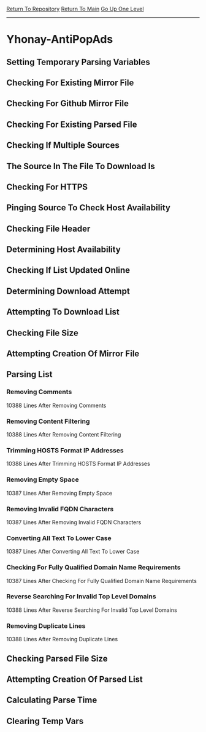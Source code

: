 [Return To Repository](https://github.com/deathbybandaid/piholeparser/)
[Return To Main](https://github.com/deathbybandaid/piholeparser/blob/master/RecentRunLogs/Mainlog.md)
[Go Up One Level](https://github.com/deathbybandaid/piholeparser/blob/master/RecentRunLogs/TopLevelScripts/30-Processing-External-Blacklists.md)
____________________________________
# Yhonay-AntiPopAds
## Setting Temporary Parsing Variables
## Checking For Existing Mirror File
## Checking For Github Mirror File
## Checking For Existing Parsed File
## Checking If Multiple Sources
## The Source In The File To Download Is
## Checking For HTTPS
## Pinging Source To Check Host Availability
## Checking File Header
## Determining Host Availability
## Checking If List Updated Online
## Determining Download Attempt
## Attempting To Download List
## Checking File Size
## Attempting Creation Of Mirror File
## Parsing List
### Removing Comments
10388 Lines After Removing Comments
### Removing Content Filtering
10388 Lines After Removing Content Filtering
### Trimming HOSTS Format IP Addresses
10388 Lines After Trimming HOSTS Format IP Addresses
### Removing Empty Space
10387 Lines After Removing Empty Space
### Removing Invalid FQDN Characters
10387 Lines After Removing Invalid FQDN Characters
### Converting All Text To Lower Case
10387 Lines After Converting All Text To Lower Case
### Checking For Fully Qualified Domain Name Requirements
10387 Lines After Checking For Fully Qualified Domain Name Requirements
### Reverse Searching For Invalid Top Level Domains
10388 Lines After Reverse Searching For Invalid Top Level Domains
### Removing Duplicate Lines
10388 Lines After Removing Duplicate Lines
## Checking Parsed File Size
## Attempting Creation Of Parsed List
## Calculating Parse Time
## Clearing Temp Vars
